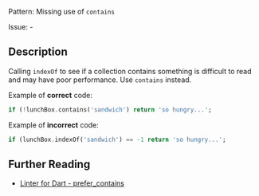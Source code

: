 Pattern: Missing use of `contains`

Issue: -

## Description

Calling `indexOf` to see if a collection contains something is difficult to read and may have poor performance. Use `contains` instead.

Example of **correct** code:
```dart
if (!lunchBox.contains('sandwich') return 'so hungry...';
```

Example of **incorrect** code:
```dart
if (lunchBox.indexOf('sandwich') == -1 return 'so hungry...';
```

## Further Reading

* [Linter for Dart - prefer_contains](https://dart-lang.github.io/linter/lints/prefer_contains.html)